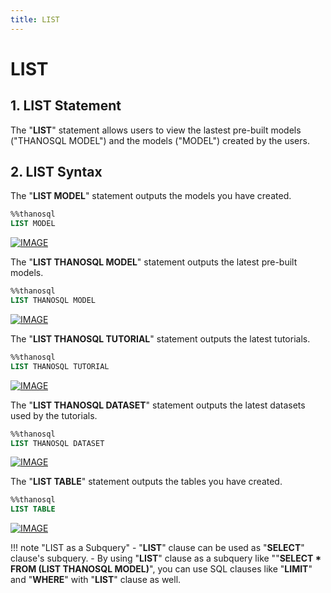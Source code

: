 ```yaml
---
title: LIST
---
```


# __LIST__

## __1. LIST Statement__

The "__LIST__" statement allows users to view the lastest pre-built models ("THANOSQL MODEL") and the models ("MODEL") created by the users.

## __2. LIST Syntax__

The "__LIST MODEL__" statement outputs the models you have created.

```sql
%%thanosql
LIST MODEL
```

[![IMAGE](/img/thanosql_syntax/query/LIST/img1.png)](/img/thanosql_syntax/query/LIST/img1.png)

The "__LIST THANOSQL MODEL__" statement outputs the latest pre-built models.

```sql
%%thanosql
LIST THANOSQL MODEL
```

[![IMAGE](/img/thanosql_syntax/query/LIST/img2.png)](/img/thanosql_syntax/query/LIST/img2.png)

The "__LIST THANOSQL TUTORIAL__" statement outputs the latest tutorials.

```sql
%%thanosql
LIST THANOSQL TUTORIAL
```

[![IMAGE](/img/thanosql_syntax/query/LIST/img3.png)](/img/thanosql_syntax/query/LIST/img3.png)

The "__LIST THANOSQL DATASET__" statement outputs the latest datasets used by the tutorials.

```sql
%%thanosql
LIST THANOSQL DATASET
```

[![IMAGE](/img/thanosql_syntax/query/LIST/img4.png)](/img/thanosql_syntax/query/LIST/img4.png)

The "__LIST TABLE__" statement outputs the tables you have created.

```sql
%%thanosql
LIST TABLE
```

[![IMAGE](/img/thanosql_syntax/query/LIST/img5.png)](/img/thanosql_syntax/query/LIST/img5.png)

!!! note "LIST as a Subquery" 
    - "**LIST**" clause can be used as "**SELECT**" clause's subquery. 
    - By using "**LIST**" clause as a subquery like ""**SELECT * FROM (LIST THANOSQL MODEL)**", you can use SQL clauses like "**LIMIT**" and "**WHERE**" with "**LIST**" clause as well. 